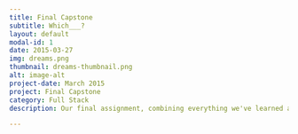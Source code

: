 ```yaml
---
title: Final Capstone
subtitle: Which___?
layout: default
modal-id: 1
date: 2015-03-27
img: dreams.png
thumbnail: dreams-thumbnail.png
alt: image-alt
project-date: March 2015
project: Final Capstone
category: Full Stack
description: Our final assignment, combining everything we've learned at NSS so far.  I decided to make 'Which___?' - a site where users can anonymously upload two items and have the community vote on which they like more.  The uploader can see the actual vote count on 'Whiches' he/she has submitted.  Built using AngularJS, jQuery, C#, Entity Framework, and a code first approach to creating databases.

---
```

